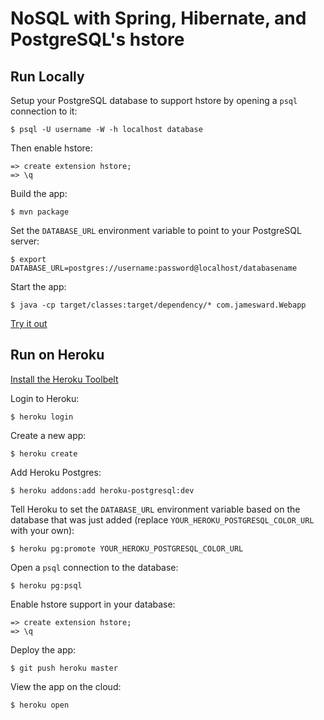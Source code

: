 # NoSQL with Spring, Hibernate, and PostgreSQL's hstore


## Run Locally

Setup your PostgreSQL database to support hstore by opening a `psql` connection to it:

    $ psql -U username -W -h localhost database

Then enable hstore:

    => create extension hstore;
    => \q

Build the app:

    $ mvn package

Set the `DATABASE_URL` environment variable to point to your PostgreSQL server:

    $ export DATABASE_URL=postgres://username:password@localhost/databasename

Start the app:

    $ java -cp target/classes:target/dependency/* com.jamesward.Webapp

[Try it out](http://localhost:8080)

## Run on Heroku 

[Install the Heroku Toolbelt](http://toolbelt.heroku.com)

Login to Heroku:

    $ heroku login

Create a new app:

    $ heroku create

Add Heroku Postgres:

    $ heroku addons:add heroku-postgresql:dev

Tell Heroku to set the `DATABASE_URL` environment variable based on the database that was just added (replace `YOUR_HEROKU_POSTGRESQL_COLOR_URL` with your own):

    $ heroku pg:promote YOUR_HEROKU_POSTGRESQL_COLOR_URL

Open a `psql` connection to the database:

    $ heroku pg:psql

Enable hstore support in your database:

    => create extension hstore;
    => \q

Deploy the app:

    $ git push heroku master

View the app on the cloud:

    $ heroku open
